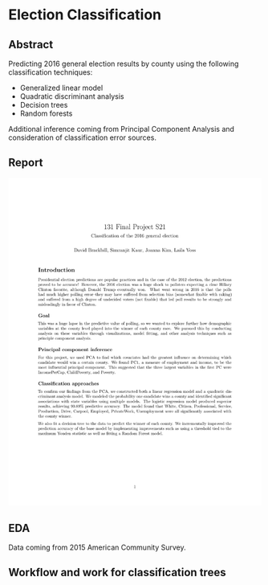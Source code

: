 # Election Classification

## Abstract
Predicting 2016 general election results by county using the following classification techniques: 
* Generalized linear model
* Quadratic discriminant analysis
* Decision trees
* Random forests

Additional inference coming from Principal Component Analysis and consideration of classification error sources.

## Report


<img src="https://github.com/davidbrackbill/Election-Classification/blob/main/data/rm_images/Report-1.png?raw=true"/>

## EDA

Data coming from 2015 American Community Survey.

## Workflow and work for classification trees
